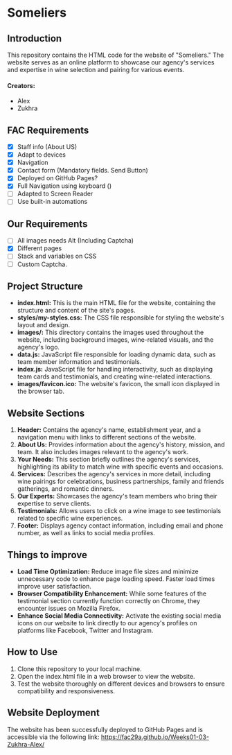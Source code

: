 # Someliers

## Introduction

This repository contains the HTML code for the website of "Someliers." The website serves as an
online platform to showcase our agency's services and expertise in wine selection and pairing for various events.

#### Creators:

- Alex
- Zukhra

## FAC Requirements

- [x] Staff info (About US)
- [x] Adapt to devices
- [x] Navigation
- [x] Contact form (Mandatory fields. Send Button)
- [x] Deployed on GitHub Pages?
- [x] Full Navigation using keyboard ()
- [ ] Adapted to Screen Reader
- [ ] Use built-in automations

## Our Requirements

- [ ] All images needs Alt (Including Captcha)
- [x] Different pages
- [ ] Stack and variables on CSS
- [ ] Custom Captcha.

## Project Structure

- **index.html:** This is the main HTML file for the website, containing the structure and content of the site's pages.
- **styles/my-styles.css:** The CSS file responsible for styling the website's layout and design.
- **images/:** This directory contains the images used throughout the website, including background images, wine-related
  visuals, and the agency's logo.
- **data.js:** JavaScript file responsible for loading dynamic data, such as team member information and testimonials.
- **index.js:** JavaScript file for handling interactivity, such as displaying team cards and testimonials, and creating
  wine-related interactions.
- **images/favicon.ico:** The website's favicon, the small icon displayed in the browser tab.

## Website Sections

1. **Header:** Contains the agency's name, establishment year, and a navigation menu with links to different sections of
   the website.
2. **About Us:** Provides information about the agency's history, mission, and team. It also includes images relevant to
   the agency's work.
3. **Your Needs:** This section briefly outlines the agency's services, highlighting its ability to match wine with
   specific events and occasions.
4. **Services:** Describes the agency's services in more detail, including wine pairings for celebrations, business
   partnerships, family and friends gatherings, and romantic dinners.
5. **Our Experts:** Showcases the agency's team members who bring their expertise to serve clients.
6. **Testimonials:** Allows users to click on a wine image to see testimonials related to specific wine experiences.
7. **Footer:** Displays agency contact information, including email and phone number, as well as links to social media
   profiles.

## Things to improve

- **Load Time Optimization:** Reduce image file sizes and minimize unnecessary code to enhance page loading speed.
  Faster
  load times improve user satisfaction.
- **Browser Compatibility Enhancement:** While some features of the testimonial section currently function correctly on
  Chrome, they encounter issues on Mozilla Firefox.
- **Enhance Social Media Connectivity:** Activate the existing social media icons on our website to link directly to
  our agency's profiles on platforms like Facebook, Twitter and Instagram.

## How to Use

1. Clone this repository to your local machine.
2. Open the index.html file in a web browser to view the website.
3. Test the website thoroughly on different devices and browsers to ensure compatibility and responsiveness.

## Website Deployment

The website has been successfully deployed to GitHub Pages and is accessible via the following
link: https://fac29a.github.io/Weeks01-03-Zukhra-Alex/